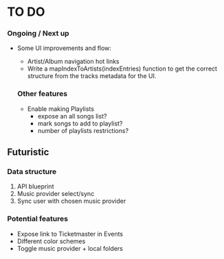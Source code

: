 # TO DO

### Ongoing / Next up

- Some UI improvements and flow:

  - Artist/Album navigation hot links
  - Write a mapIndexToArtists(indexEntries) function to get the correct structure from the tracks metadata for the UI.

  ### Other features

  - Enable making Playlists
    - expose an all songs list?
    - mark songs to add to playlist?
    - number of playlists restrictions?

## Futuristic

### Data structure

1. API blueprint
2. Music provider select/sync
3. Sync user with chosen music provider

### Potential features

- Expose link to Ticketmaster in Events
- Different color schemes
- Toggle music provider + local folders
